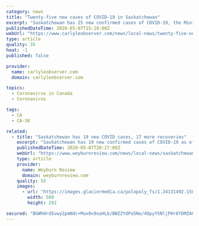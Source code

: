 ```yaml
---
category: news
title: "Twenty-five new cases of COVID-19 in Saskatchewan"
excerpt: "Saskatchewan has 25 new confirmed cases of COVID-19, the Ministry of Health said Wednesday afternoon, bringing the provincial total to 512. Twenty-four of the new cases are in the far north, with. . ."
publishedDateTime: 2020-05-07T15:10:00Z
webUrl: "https://www.carlyleobserver.com/news/local-news/twenty-five-new-cases-of-covid-19-in-saskatchewan-1.24130849"
type: article
quality: 35
heat: -1
published: false

provider:
  name: carlyleobserver.com
  domain: carlyleobserver.com

topics:
  - Coronavirus in Canada
  - Coronavirus

tags:
  - CA
  - CA-SK

related:
  - title: "Saskatchewan has 19 new COVID cases, 17 more recoveries"
    excerpt: "Saskatchewan has 19 new confirmed cases of COVID-19 as of May 7, bringing the provincial total to 531. Fifteen of the new cases are in the Far North with 12 of those being in the La Loche area, . . ."
    publishedDateTime: 2020-05-07T20:27:00Z
    webUrl: "https://www.weyburnreview.com/news/local-news/saskatchewan-has-19-new-covid-cases-17-more-recoveries-1.24131485"
    type: article
    provider:
      name: Weyburn Review
      domain: weyburnreview.com
    quality: 55
    images:
      - url: "https://images.glaciermedia.ca/polopoly_fs/1.24131492.1588882814!/fileImage/httpImage/image.jpg_gen/derivatives/facebookogimage_560_292/cmo.jpg"
        width: 560
        height: 292

secured: "BGWhHrd5vwy2pmNdc+Mux0x9oaHLb/BWZZYdPe5No/4OpyY5NljPHr6YDMZACmDR5kn8Wh8KcJZ+twC1bwRAg8f6YX9FM4h8lOqeguUYqfSa9/3qdKr+OK6kBlSeBe6nsUg2fF8o/SoqUaSVRfHcW7FCq7HbnBn5xYviuuOUwgknCu8UcZguknKiylkLjQmiwBatOm1vpuCJI4dlPzgB2Zq4GzSvNff5qqv+P7cP7xQZs/ukvdcjW6g0dj1R1xxm9NpqRTSQ/QWcqcGpWeC1HErmagAYP8YV7zdEiGHxjSTTq9XfTWT6l8VbIpx7JL/PsP3bWkNt+VXT4LGd+a9pmzrZ50QyOAqKhO02V1YKtH5C43E7DD0npCpC4aIpERO7Ia794kkwADBJImEa2SpxQCyDaBKEe7BvhdRh5CotnTBhM0zERqkb6D+EPQ+xhNGAcYy9H1qXBfsIdZM8fEXcus+fW1CrVWu2/iyIp1mP23Q=;lKNDGwVcL5coqXIb9rLQaA=="
---
```


